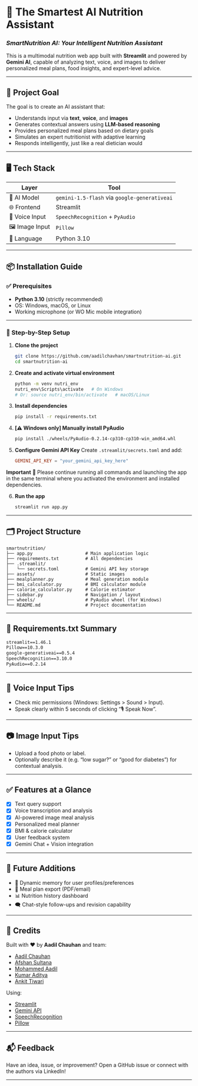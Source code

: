 # 🧠 The Smartest AI Nutrition Assistant  
### _SmartNutrition AI: Your Intelligent Nutrition Assistant_

This is a multimodal nutrition web app built with **Streamlit** and powered by **Gemini AI**, capable of analyzing text, voice, and images to deliver personalized meal plans, food insights, and expert-level advice.

---

## 🎯 Project Goal

The goal is to create an AI assistant that:
- Understands input via **text**, **voice**, and **images**
- Generates contextual answers using **LLM-based reasoning**
- Provides personalized meal plans based on dietary goals
- Simulates an expert nutritionist with adaptive learning
- Responds intelligently, just like a real dietician would

---

## 🖥️ Tech Stack

| Layer            | Tool                                           |
|------------------|------------------------------------------------|
| 🧠 AI Model       | `gemini-1.5-flash` via `google-generativeai`  |
| 🌐 Frontend       | Streamlit                                     |
| 🎤 Voice Input    | `SpeechRecognition` + `PyAudio`               |
| 🖼️ Image Input     | `Pillow`                                       |
| 🐍 Language       | Python 3.10                                   |

---

## 📦 Installation Guide

### ✅ Prerequisites

- **Python 3.10** (strictly recommended)
- OS: Windows, macOS, or Linux
- Working microphone (or WO Mic mobile integration)

---

### 🔧 Step-by-Step Setup

1. **Clone the project**
   ```bash
   git clone https://github.com/aadilchavhan/smartnutrition-ai.git
   cd smartnutrition-ai
   ```

2. **Create and activate virtual environment**
   ```bash
   python -m venv nutri_env
   nutri_env\Scripts\activate   # On Windows
   # Or: source nutri_env/bin/activate   # macOS/Linux
   ```

3. **Install dependencies**
   ```bash
   pip install -r requirements.txt
   ```

4. **[⚠️ Windows only] Manually install PyAudio**
   ```bash
   pip install ./wheels/PyAudio-0.2.14-cp310-cp310-win_amd64.whl
   ```

5. **Configure Gemini API Key**
   Create `.streamlit/secrets.toml` and add:
   ```toml
   GEMINI_API_KEY = "your_gemini_api_key_here"
   
   ```
**Important**
🔄 Please continue running all commands and launching the app in the same terminal where you activated the environment and installed dependencies.

6. **Run the app**
   ```bash
   streamlit run app.py
   ```

---

## 🗂️ Project Structure

```
smartnutrition/
├── app.py                    # Main application logic
├── requirements.txt          # All dependencies
├── .streamlit/
│   └── secrets.toml          # Gemini API key storage
├── assets/                   # Static images
├── mealplanner.py            # Meal generation module
├── bmi_calculator.py         # BMI calculator module
├── calorie_calculator.py     # Calorie estimator
├── sidebar.py                # Navigation / layout
├── wheels/                   # PyAudio wheel (for Windows)
└── README.md                 # Project documentation
```

---

## 🔐 Requirements.txt Summary

```txt
streamlit==1.46.1
Pillow==10.3.0
google-generativeai==0.5.4
SpeechRecognition==3.10.0
PyAudio==0.2.14
```

---

## 🎤 Voice Input Tips

- Check mic permissions (Windows: Settings > Sound > Input).
- Speak clearly within 5 seconds of clicking “🎙 Speak Now”.

---

## 📷 Image Input Tips

- Upload a food photo or label.
- Optionally describe it (e.g. “low sugar?” or “good for diabetes”) for contextual analysis.

---

## ✅ Features at a Glance

- [x] Text query support
- [x] Voice transcription and analysis
- [x] AI-powered image meal analysis
- [x] Personalized meal planner
- [x] BMI & calorie calculator
- [x] User feedback system
- [x] Gemini Chat + Vision integration

---

## 🚀 Future Additions

- 🧠 Dynamic memory for user profiles/preferences
- 📩 Meal plan export (PDF/email)
- 📊 Nutrition history dashboard
- 🗨️ Chat-style follow-ups and revision capability

---

## 🙌 Credits

Built with ❤️ by **Aadil Chauhan** and team:

- [Aadil Chauhan ](https://www.linkedin.com/in/aadilchavhan)
- [Afshan Sultana ](https://www.linkedin.com/in/syeda-afshan-sultana)
- [Mohammed Aadil](https://www.linkedin.com/in/mohammed-aadil-39b2182b5/)
- [Kumar Aditya](https://www.linkedin.com/in/kumar-aditya-6374a2332/)
- [Ankit Tiwari](https://www.linkedin.com/in/ankit-tiwari-3a1a7b175/)

Using:

- [Streamlit](https://streamlit.io/)
- [Gemini API](https://makersuite.google.com/app)
- [SpeechRecognition](https://pypi.org/project/SpeechRecognition/)
- [Pillow](https://python-pillow.org)

---

## 📬 Feedback

Have an idea, issue, or improvement?
Open a GitHub issue or connect with the authors via LinkedIn!

---
